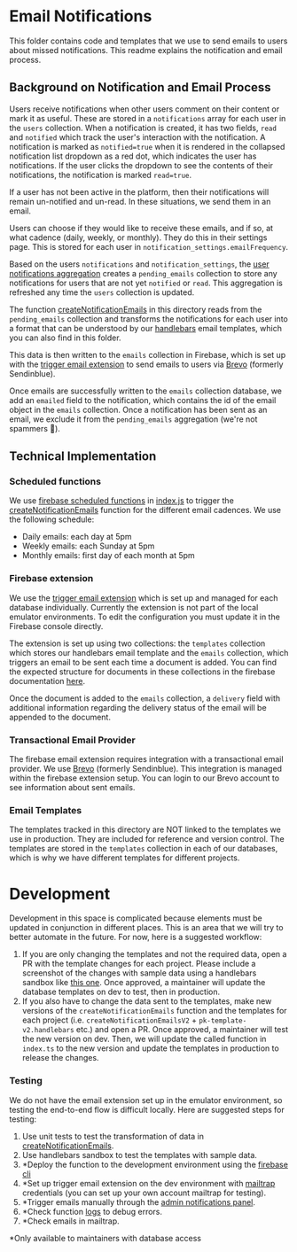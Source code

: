 # Email Notifications

This folder contains code and templates that we use to send emails to users about missed notifications. This readme explains the notification and email process.

## Background on Notification and Email Process

Users receive notifications when other users comment on their content or mark it as useful. These are stored in a `notifications` array for each user in the `users` collection. When a notification is created, it has two fields, `read` and `notified` which track the user's interaction with the notification. A notification is marked as `notified=true` when it is rendered in the collapsed notification list dropdown as a red dot, which indicates the user has notifications. If the user clicks the dropdown to see the contents of their notifications, the notification is marked `read=true`.

If a user has not been active in the platform, then their notifications will remain un-notified and un-read. In these situations, we send them in an email.

Users can choose if they would like to receive these emails, and if so, at what cadence (daily, weekly, or monthly). They do this in their settings page. This is stored for each user in `notification_settings.emailFrequency`.

Based on the users `notifications` and `notification_settings`, the [user notifications aggregation](../aggregations/userNotifications.aggregations.ts) creates a `pending_emails` collection to store any notifications for users that are not yet `notified` or `read`. This aggregation is refreshed any time the `users` collection is updated.

The function [createNotificationEmails](./createEmail.ts) in this directory reads from the `pending_emails` collection and transforms the notifications for each user into a format that can be understood by our [handlebars](https://handlebarsjs.com/) email templates, which you can also find in this folder.

This data is then written to the `emails` collection in Firebase, which is set up with the [trigger email extension](https://firebase.google.com/docs/extensions/official/firestore-send-email) to send emails to users via [Brevo](https://www.brevo.com/) (formerly Sendinblue).

Once emails are successfully written to the `emails` collection database, we add an `emailed` field to the notification, which contains the id of the email object in the `emails` collection. Once a notification has been sent as an email, we exclude it from the `pending_emails` aggregation (we're not spammers 🙂).

## Technical Implementation

### Scheduled functions

We use [firebase scheduled functions](https://firebase.google.com/docs/functions/schedule-functions?gen=1st) in [index.js](./index.ts) to trigger the [createNotificationEmails](./createEmail.ts) function for the different email cadences. We use the following schedule:

- Daily emails: each day at 5pm
- Weekly emails: each Sunday at 5pm
- Monthly emails: first day of each month at 5pm

### Firebase extension

We use the [trigger email extension](https://firebase.google.com/docs/extensions/official/firestore-send-email) which is set up and managed for each database individually. Currently the extension is not part of the local emulator environments. To edit the configuration you must update it in the Firebase console directly.

The extension is set up using two collections: the `templates` collection which stores our handlebars email template and the `emails` collection, which triggers an email to be sent each time a document is added. You can find the expected structure for documents in these collections in the firebase documentation [here](https://firebase.google.com/docs/extensions/official/firestore-send-email/templates).

Once the document is added to the `emails` collection, a `delivery` field with additional information regarding the delivery status of the email will be appended to the document.

### Transactional Email Provider

The firebase email extension requires integration with a transactional email provider. We use [Brevo](https://www.brevo.com/) (formerly Sendinblue). This integration is managed within the firebase extension setup. You can login to our Brevo account to see information about sent emails.

### Email Templates

The templates tracked in this directory are NOT linked to the templates we use in production. They are included for reference and version control. The templates are stored in the `templates` collection in each of our databases, which is why we have different templates for different projects.

# Development

Development in this space is complicated because elements must be updated in conjunction in different places. This is an area that we will try to better automate in the future. For now, here is a suggested workflow:

1. If you are only changing the templates and not the required data, open a PR with the template changes for each project. Please include a screenshot of the changes with sample data using a handlebars sandbox like [this one](https://handlebarsjs.com/playground.html). Once approved, a maintainer will update the database templates on dev to test, then in production.
2. If you also have to change the data sent to the templates, make new versions of the `createNotificationEmails` function and the templates for each project (i.e. `createNotificationEmailsV2` + `pk-template-v2.handlebars` etc.) and open a PR. Once approved, a maintainer will test the new version on dev. Then, we will update the called function in `index.ts` to the new version and update the templates in production to release the changes.

### Testing

We do not have the email extension set up in the emulator environment, so testing the end-to-end flow is difficult locally. Here are suggested steps for testing:

1. Use unit tests to test the transformation of data in [createNotificationEmails](./createEmail.ts).
2. Use handlebars sandbox to test the templates with sample data.
3. \*Deploy the function to the development environment using the [firebase cli](https://firebase.google.com/docs/functions/get-started?gen=1st)
4. \*Set up trigger email extension on the dev environment with [mailtrap](https://mailtrap.io/home) credentials (you can set up your own account mailtrap for testing).
5. \*Trigger emails manually through the [admin notifications panel](../../../src/modules/admin/pages/adminNotifications.tsx).
6. \*Check function [logs](https://firebase.google.com/docs/functions/writing-and-viewing-logs?gen=1st) to debug errors.
7. \*Check emails in mailtrap.

\*Only available to maintainers with database access
